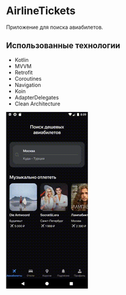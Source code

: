 # AirlineTickets
Приложение для поиска авиабилетов.
## Использованные технологии
- Kotlin
- MVVM
- Retrofit
- Coroutines
- Navigation
- Koin
- ﻿﻿AdapterDelegates
- Clean Architecture


<img src="https://github.com/Abler31/AirlineTickets/blob/master/AirlineTickets.gif" width="222" height="480"/>
